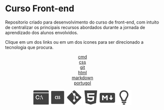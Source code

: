 # Curso Front-end

Repositorio criado para desenvolvimento do curso de front-end, com intuito de centralizar os principais recursos abordados durante a jornada de aprendizado dos alunos envolvidos.

Clique em um dos links ou em um dos icones para ser direcionado a tecnologia que procura.  

<div align=center>
    
[cmd](./markdown/cmd.md)  
[css](./markdown/css.md)  
[git](./markdown/git.md)  
[html](./markdown/html.md)  
[markdown](./markdown/markdown.md)  
[portugol](markdown/portugol.md)

[![cmd](./imagens/icons8-cmd-50.png)](./markdown/cmd.md)
[![cmd](./imagens/icons8-css-50.png)](./markdown/css.md)
[![git](./imagens/icons8-git-50.png)](./markdown/git.md)
[![html](./imagens/icons8-html5-50.png)](./markdown/html.md)
[![markdown](./imagens/icons8-redução-de-preço-50.png)](./markdown/markdown.md)
[![portugol](./imagens/logo-portugol-black.png)](markdown/portugol.md)

</div>